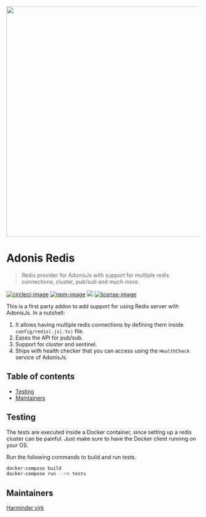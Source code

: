 <div align="center">
  <img src="https://res.cloudinary.com/adonisjs/image/upload/q_100/v1558612869/adonis-readme_zscycu.jpg" width="600px">
</div>

# Adonis Redis
> Redis provider for AdonisJs with support for multiple redis connections, cluster, pub/sub and much more.

[![circleci-image]][circleci-url] [![npm-image]][npm-url] ![][typescript-image] [![license-image]][license-url]

This is a first party addon to add support for using Redis server with AdonisJs. In a nutshell:

1. It allows having multiple redis connections by defining them inside `config/redis(.js|.ts)` file.
2. Eases the API for pub/sub.
3. Support for cluster and sentinel.
4. Ships with health checker that you can access using the `HealthCheck` service of AdonisJs.

<!-- START doctoc generated TOC please keep comment here to allow auto update -->
<!-- DON'T EDIT THIS SECTION, INSTEAD RE-RUN doctoc TO UPDATE -->
## Table of contents

- [Testing](#testing)
- [Maintainers](#maintainers)

<!-- END doctoc generated TOC please keep comment here to allow auto update -->

## Testing
The tests are executed inside a Docker container, since setting up a redis cluster can be painful. Just make sure to have the Docker client running on your OS.

Run the following commands to build and run tests.

```sh
docker-compose build
docker-compose run --rm tests
```

## Maintainers
[Harminder virk](https://github.com/thetutlage)

[circleci-image]: https://img.shields.io/circleci/project/github/adonisjs/adonis-redis/master.svg?style=for-the-badge&logo=appveyor
[circleci-url]: https://circleci.com/gh/adonisjs/adonis-redis "circleci"

[npm-image]: https://img.shields.io/npm/v/@adonisjs/redis.svg?style=for-the-badge&logo=npm
[npm-url]: https://npmjs.org/package/@adonisjs/redis "npm"

[typescript-image]: https://img.shields.io/badge/Typescript-294E80.svg?style=for-the-badge&logo=typescript

[license-url]: LICENSE.md
[license-image]: https://img.shields.io/aur/license/pac.svg?style=for-the-badge
